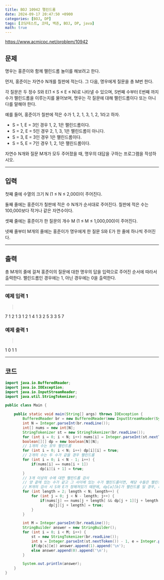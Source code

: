 ```yaml
---
title: BOJ 10942 팰린드롬
date: 2024-09-17 20:47:50 +0900
categories: [BOJ, DP]
tags: [코딩테스트, 코테, 백준, BOJ, DP, java]
math: true
---
```


<https://www.acmicpc.net/problem/10942>

## 문제
명우는 홍준이와 함께 팰린드롬 놀이를 해보려고 한다.

먼저, 홍준이는 자연수 N개를 칠판에 적는다. 그 다음, 명우에게 질문을 총 M번 한다.

각 질문은 두 정수 S와 E(1 ≤ S ≤ E ≤ N)로 나타낼 수 있으며, S번째 수부터 E번째 까지 수가 팰린드롬을 이루는지를 물어보며, 명우는 각 질문에 대해 팰린드롬이다 또는 아니다를 말해야 한다.

예를 들어, 홍준이가 칠판에 적은 수가 1, 2, 1, 3, 1, 2, 1라고 하자.

- S = 1, E = 3인 경우 1, 2, 1은 팰린드롬이다.
- S = 2, E = 5인 경우 2, 1, 3, 1은 팰린드롬이 아니다.
- S = 3, E = 3인 경우 1은 팰린드롬이다.
- S = 5, E = 7인 경우 1, 2, 1은 팰린드롬이다.

자연수 N개와 질문 M개가 모두 주어졌을 때, 명우의 대답을 구하는 프로그램을 작성하시오.

---
## 입력
첫째 줄에 수열의 크기 N (1 ≤ N ≤ 2,000)이 주어진다.

둘째 줄에는 홍준이가 칠판에 적은 수 N개가 순서대로 주어진다. 칠판에 적은 수는 100,000보다 작거나 같은 자연수이다.

셋째 줄에는 홍준이가 한 질문의 개수 M (1 ≤ M ≤ 1,000,000)이 주어진다.

넷째 줄부터 M개의 줄에는 홍준이가 명우에게 한 질문 S와 E가 한 줄에 하나씩 주어진다.

---
## 출력
총 M개의 줄에 걸쳐 홍준이의 질문에 대한 명우의 답을 입력으로 주어진 순서에 따라서 출력한다. 팰린드롬인 경우에는 1, 아닌 경우에는 0을 출력한다.

---
### 예제 입력 1
> <pre>
7
1 2 1 3 1 2 1
4
1 3
2 5
3 3
5 7
> </pre>

### 예제 출력 1
> <pre>
1
0
1
1
> </pre>

---
## 코드

```java
import java.io.BufferedReader;
import java.io.IOException;
import java.io.InputStreamReader;
import java.util.StringTokenizer;

public class Main {

    public static void main(String[] args) throws IOException {
        BufferedReader br = new BufferedReader(new InputStreamReader(System.in));
        int N = Integer.parseInt(br.readLine());
        int[] nums = new int[N];
        StringTokenizer st = new StringTokenizer(br.readLine());
        for (int i = 0; i < N; i++) nums[i] = Integer.parseInt(st.nextToken());
        boolean[][] dp = new boolean[N][N];
        // 1개의 수는 모두 팰린드롬
        for (int i = 0; i < N; i++) dp[i][i] = true;
        // 2개의 수는 두 수가 같을 경우 팰린드롬
        for (int i = 0; i < N - 1; i++) {
            if(nums[i] == nums[i + 1])
                dp[i][i + 1] = true;
        }
        // 3개 이상의 수에 대한 팰린드롬 검사
        // 양 끝에 있는 수가 같고 그 사이에 있는 수가 팰린드롬이면, 해당 수들은 팰린드롬이라는 알고리즘
        // M개의 검사 시 S와 E가 정해져있기 때문에, dp[a][b]가 팰린드롬 일 경우, dp[b][a]까지 팰린드롬 처리하지 않아도 된다.
        for (int length = 2; length < N; length++) {
            for (int j = 0; j < N - length; j++) {
                if(nums[j] == nums[j + length] && dp[j + 1][j + length - 1])
                    dp[j][j + length] = true;
            }
        }

        int M = Integer.parseInt(br.readLine());
        StringBuilder answer = new StringBuilder();
        for (int i = 0; i < M; i++) {
            st = new StringTokenizer(br.readLine());
            int s = Integer.parseInt(st.nextToken()) - 1, e = Integer.parseInt(st.nextToken()) - 1;
            if(dp[s][e]) answer.append(1).append('\n');
            else answer.append(0).append('\n');
        }

        System.out.println(answer);
    }
}
```
